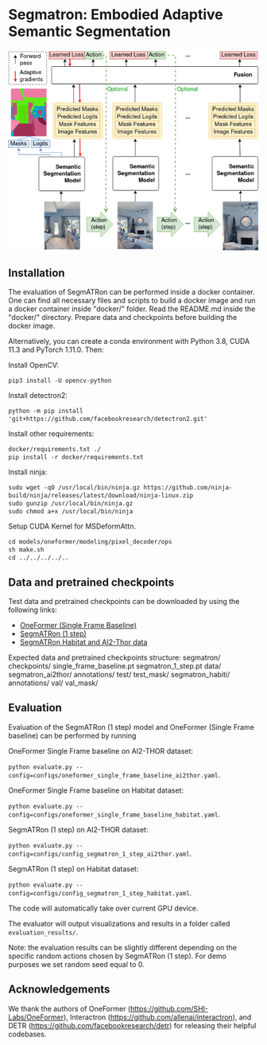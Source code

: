 # Segmatron: Embodied Adaptive Semantic Segmentation
![alt text](images/segmatron_GA.png)

## Installation

The evaluation of SegmATRon can be performed inside a docker container. One can find all necessary files and scripts to build a docker image and run a docker container inside "docker/" folder. Read the README.md inside the "docker/" directory. Prepare data and checkpoints before building the docker image.

Alternatively, you can create a conda environment with Python 3.8, CUDA 11.3 and PyTorch 1.11.0. Then:

Install OpenCV:
```
pip3 install -U opencv-python
```
Install detectron2:
```
python -m pip install 'git+https://github.com/facebookresearch/detectron2.git'
```

Install other requirements:

```
docker/requirements.txt ./
pip install -r docker/requirements.txt
```

Install ninja:
```
sudo wget -qO /usr/local/bin/ninja.gz https://github.com/ninja-build/ninja/releases/latest/download/ninja-linux.zip
sudo gunzip /usr/local/bin/ninja.gz
sudo chmod a+x /usr/local/bin/ninja
```

Setup CUDA Kernel for MSDeformAttn.
```
cd models/oneformer/modeling/pixel_decoder/ops
sh make.sh
cd ../../../../..
```
## Data and pretrained checkpoints

Test data and pretrained checkpoints can be downloaded by using the following links:

- [OneFormer (Single Frame Baseline)](https://disk.yandex.ru/d/p2GKLZ_Z49IWdA)
- [SegmATRon (1 step)](https://disk.yandex.ru/d/DwRCff70Ij3ang)
- [SegmATRon Habitat and AI2-Thor data](https://disk.yandex.ru/d/6Ek7u6LXDccrSA)

Expected data and pretrained checkpoints structure:
    segmatron/
        checkpoints/
            single_frame_baseline.pt
            segmatron_1_step.pt
        data/
            segmatron_ai2thor/
                annotations/
                test/
                test_mask/
            segmatron_habiti/
                annotations/
                val/
                val_mask/

## Evaluation

Evaluation of the SegmATRon (1 step) model and OneFormer (Single Frame baseline) can be performed by running 

OneFormer Single Frame baseline on AI2-THOR dataset:

``python evaluate.py --config=configs/oneformer_single_frame_baseline_ai2thor.yaml``.

OneFormer Single Frame baseline on Habitat dataset:

``python evaluate.py --config=configs/oneformer_single_frame_baseline_habitat.yaml``.

SegmATRon (1 step) on AI2-THOR dataset:

``python evaluate.py --config=configs/config_segmatron_1_step_ai2thor.yaml``.

SegmATRon (1 step) on Habitat dataset:

``python evaluate.py --config=configs/config_segmatron_1_step_habitat.yaml``.

The code will automatically take over current GPU device.

The evaluator will output visualizations and results in a folder called
`evaluation_results/`. 

Note: the evaluation results can be slightly different depending on the specific random actions chosen by SegmATRon (1 step). For demo purposes we set random seed equal to 0.


## Acknowledgements

We thank the authors of OneFormer (https://github.com/SHI-Labs/OneFormer), Interactron (https://github.com/allenai/interactron), and DETR (https://github.com/facebookresearch/detr) for releasing their helpful codebases.
